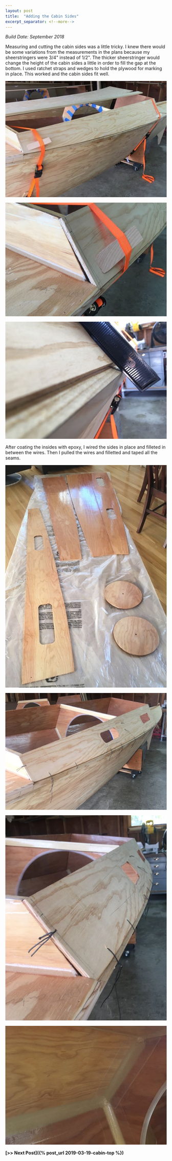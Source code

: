 ```yaml
---
layout: post
title:  "Adding the Cabin Sides"
excerpt_separator: <!--more-->
---
```


*Build Date: September 2018*

Measuring and cutting the cabin sides was a little tricky. I knew there would be some variations from the measurements in the plans because my sheerstringers were 3/4" instead of 1/2". The thicker sheerstringer would change the height of the cabin sides a little in order to fill the gap at the bottom. I used ratchet straps and wedges to hold the plywood for marking in place. This worked and the cabin sides fit well.

<!--more-->

![Fitting Cabinside](/assets/images/cabin-1-fitting-1.jpg)

![Fitting Cabinside](/assets/images/cabin-1-fitting-2.jpg)

![Making Sure Angle of Side Is Correct at Sheerstringer](/assets/images/cabin-1-bevel.jpg)

After coating the insides with epoxy, I wired the sides in place and filleted in between the wires. Then I pulled the wires and filletted and taped all the seams.

![Coating Insides](/assets/images/cabin-1-coating.jpg)

![Wiring Cabinside](/assets/images/cabin-1-gluing-1.jpg)

![Wiring Cabinside](/assets/images/cabin-1-gluing-2.jpg)

![Fillet and Tape](/assets/images/cabin-1-taped.jpg)

**[>> Next Post]({% post_url 2019-03-19-cabin-top %})**
